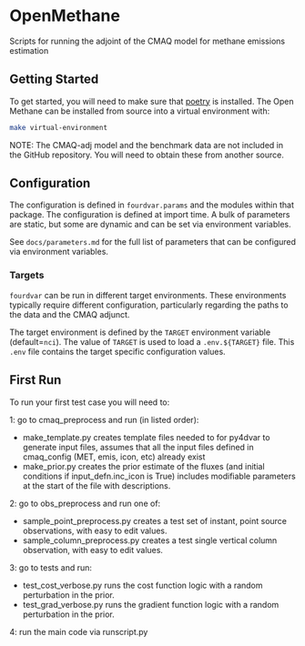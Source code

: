 # OpenMethane

Scripts for running the adjoint of the CMAQ model for methane emissions estimation

## Getting Started

To get started, you will need to make sure that [poetry](https://python-poetry.org/docs/) is installed.
The Open Methane can be installed from source into a virtual environment with:

```bash
make virtual-environment
```

NOTE: The CMAQ-adj model and the benchmark data are not included in the GitHub repository. 
You will need to obtain these from another source.



## Configuration

The configuration is defined in `fourdvar.params` and the modules within that package.
The configuration is defined at import time.
A bulk of parameters are static, but some are dynamic and can be set via environment variables.

See `docs/parameters.md` for the full list of parameters that can be configured via environment variables.

### Targets

`fourdvar` can be run in different target environments.
These environments typically require different configuration,
particularly regarding the paths to the data and the CMAQ adjunct.

The target environment is defined by the `TARGET` environment variable (default=`nci`).
The value of `TARGET` is used to load a `.env.${TARGET}` file.
This `.env` file contains the target specific configuration values.

## First Run

To run your first test case you will need to:


1: go to cmaq_preprocess and run (in listed order):
 - make_template.py
	creates template files needed to for py4dvar to generate input files,
	assumes that all the input files defined in cmaq_config (MET, emis, icon, etc) already exist
 - make_prior.py
	creates the prior estimate of the fluxes (and initial conditions if input_defn.inc_icon is True)
	includes modifiable parameters at the start of the file with descriptions.

2: go to obs_preprocess and run one of:
 - sample_point_preprocess.py
	creates a test set of instant, point source observations, with easy to edit values.
 - sample_column_preprocess.py
	creates a test single vertical column observation, with easy to edit values.

3: go to tests and run:
 - test_cost_verbose.py
	runs the cost function logic with a random perturbation in the prior.
 - test_grad_verbose.py
	runs the gradient function logic with a random perturbation in the prior.

4: run the main code via runscript.py